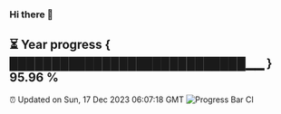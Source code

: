 ### Hi there 👋
⏳ Year progress { ████████████████████████████▁▁ } 95.96 %
---
⏰ Updated on Sun, 17 Dec 2023 06:07:18 GMT
![Progress Bar CI](https://github.com/Moyi321/Moyi321/workflows/Progress%20Bar%20CI/badge.svg)
